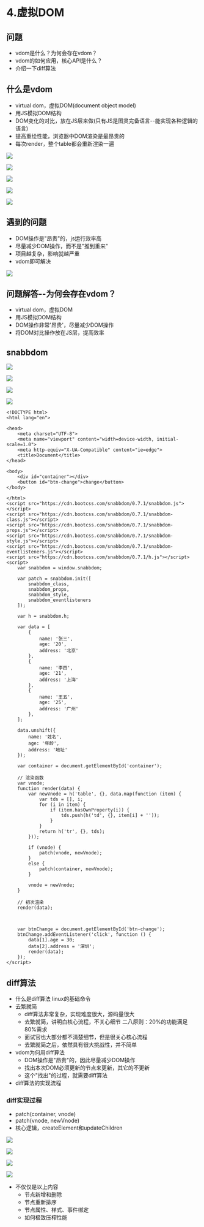 # 4.虚拟DOM

## 问题

* vdom是什么？为何会存在vdom？
* vdom的如何应用，核心API是什么？
* 介绍一下diff算法

## 什么是vdom

* virtual dom，虚拟DOM\(document object model\)
* 用JS模拟DOM结构
* DOM变化的对比，放在JS层来做\(只有JS是图灵完备语言--能实现各种逻辑的语言\)
* 提高重绘性能，浏览器中DOM渲染是最昂贵的
* 每次render，整个table都会重新渲染一遍

![](../.gitbook/assets/360截图20180318184643532.jpg)

![](../.gitbook/assets/微信截图_20180701120835.png)

![](../.gitbook/assets/微信截图_20180701120811.png)

![](../.gitbook/assets/微信截图_20180701120725.png)

![](../.gitbook/assets/微信截图_20180701121341.png)

## 遇到的问题

* DOM操作是"昂贵"的，js运行效率高
* 尽量减少DOM操作，而不是"推到重来"
* 项目越复杂，影响就越严重
* vdom即可解决

![](../.gitbook/assets/360截图20180318203127426.jpg)

## 问题解答--为何会存在vdom？

* virtual dom，虚拟DOM
* 用JS模拟DOM结构
* DOM操作非常'昂贵'，尽量减少DOM操作
* 将DOM对比操作放在JS层，提高效率

## snabbdom

![](../.gitbook/assets/微信截图_20180701123038.png)

![](../.gitbook/assets/微信截图_20180701122853.png)

![](../.gitbook/assets/微信截图_20180701161315.png)

![](../.gitbook/assets/微信截图_20180701175743.png)

```markup
<!DOCTYPE html>
<html lang="en">

<head>
    <meta charset="UTF-8">
    <meta name="viewport" content="width=device-width, initial-scale=1.0">
    <meta http-equiv="X-UA-Compatible" content="ie=edge">
    <title>Document</title>
</head>

<body>
    <div id="container"></div>
    <button id="btn-change">change</button>
</body>

</html>
<script src="https://cdn.bootcss.com/snabbdom/0.7.1/snabbdom.js"></script>
<script src="https://cdn.bootcss.com/snabbdom/0.7.1/snabbdom-class.js"></script>
<script src="https://cdn.bootcss.com/snabbdom/0.7.1/snabbdom-props.js"></script>
<script src="https://cdn.bootcss.com/snabbdom/0.7.1/snabbdom-style.js"></script>
<script src="https://cdn.bootcss.com/snabbdom/0.7.1/snabbdom-eventlisteners.js"></script>
<script src="https://cdn.bootcss.com/snabbdom/0.7.1/h.js"></script>
<script>
    var snabbdom = window.snabbdom;

    var patch = snabbdom.init([
        snabbdom_class,
        snabbdom_props,
        snabbdom_style,
        snabbdom_eventlisteners
    ]);

    var h = snabbdom.h;

    var data = [
        {
            name: '张三',
            age: '20',
            address: '北京'
        },
        {
            name: '李四',
            age: '21',
            address: '上海'
        },
        {
            name: '王五',
            age: '25',
            address: '广州'
        },
    ];

    data.unshift({
        name: '姓名',
        age: '年龄',
        address: '地址'
    });

    var container = document.getElementById('container');

    // 渲染函数
    var vnode;
    function render(data) {
        var newVnode = h('table', {}, data.map(function (item) {
            var tds = [], i;
            for (i in item) {
                if (item.hasOwnProperty(i)) {
                    tds.push(h('td', {}, item[i] + ''));
                }
            }
            return h('tr', {}, tds);
        }));

        if (vnode) {
            patch(vnode, newVnode);
        }
        else {
            patch(container, newVnode);
        }

        vnode = newVnode;
    }

    // 初次渲染
    render(data);



    var btnChange = document.getElementById('btn-change');
    btnChange.addEventListener('click', function () {
        data[1].age = 30;
        data[2].address = '深圳';
        render(data);
    });
</script>
```

## diff算法

* 什么是diff算法 linux的基础命令
* 去繁就简
  * diff算法非常复杂，实现难度很大，源码量很大
  * 去繁就简，讲明白核心流程，不关心细节 二八原则：20%的功能满足80%需求
  * 面试官也大部分都不清楚细节，但是很关心核心流程
  * 去繁就简之后，依然具有很大挑战性，并不简单
* vdom为何用diff算法
  * DOM操作是"昂贵"的，因此尽量减少DOM操作
  * 找出本次DOM必须更新的节点来更新，其它的不更新
  * 这个"找出"的过程，就需要diff算法
* diff算法的实现流程

### diff实现过程

* patch\(container, vnode\)
* patch\(vnode, newVnode\)
* 核心逻辑，createElement和updateChildren

![](../.gitbook/assets/微信截图_20180701182725.png)

![](../.gitbook/assets/微信截图_20180701182920.png)

![](../.gitbook/assets/微信截图_20180701190556.png)

![](../.gitbook/assets/微信截图_20180701191041.png)

* 不仅仅是以上内容
  * 节点新增和删除
  * 节点重新排序
  * 节点属性、样式、事件绑定
  * 如何极致压榨性能


